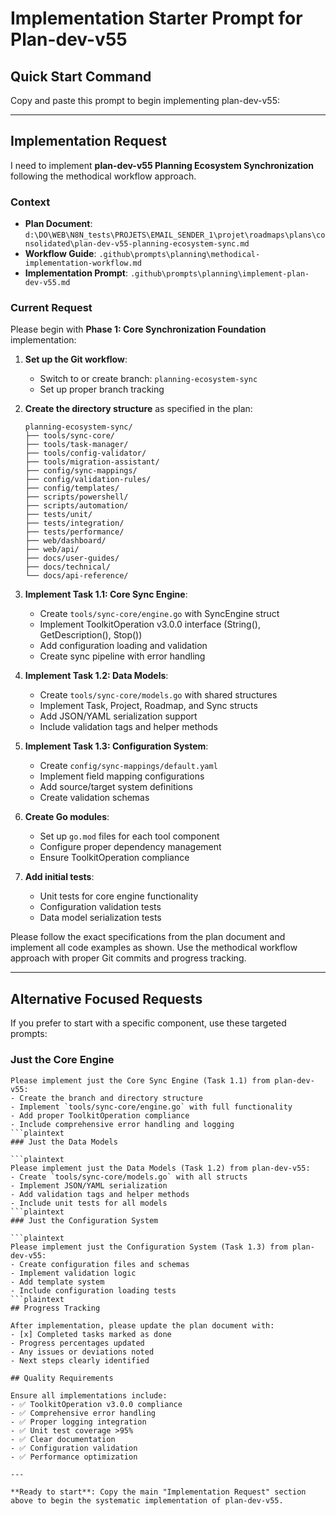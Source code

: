 # Implementation Starter Prompt for Plan-dev-v55

## Quick Start Command

Copy and paste this prompt to begin implementing plan-dev-v55:

---

## Implementation Request

I need to implement **plan-dev-v55 Planning Ecosystem Synchronization** following the methodical workflow approach.

### Context

- **Plan Document**: `d:\DO\WEB\N8N_tests\PROJETS\EMAIL_SENDER_1\projet\roadmaps\plans\consolidated\plan-dev-v55-planning-ecosystem-sync.md`
- **Workflow Guide**: `.github\prompts\planning\methodical-implementation-workflow.md`
- **Implementation Prompt**: `.github\prompts\planning\implement-plan-dev-v55.md`

### Current Request

Please begin with **Phase 1: Core Synchronization Foundation** implementation:

1. **Set up the Git workflow**:
   - Switch to or create branch: `planning-ecosystem-sync`
   - Set up proper branch tracking

2. **Create the directory structure** as specified in the plan:
   ```
   planning-ecosystem-sync/
   ├── tools/sync-core/
   ├── tools/task-manager/
   ├── tools/config-validator/
   ├── tools/migration-assistant/
   ├── config/sync-mappings/
   ├── config/validation-rules/
   ├── config/templates/
   ├── scripts/powershell/
   ├── scripts/automation/
   ├── tests/unit/
   ├── tests/integration/
   ├── tests/performance/
   ├── web/dashboard/
   ├── web/api/
   ├── docs/user-guides/
   ├── docs/technical/
   └── docs/api-reference/
   ```

3. **Implement Task 1.1: Core Sync Engine**:
   - Create `tools/sync-core/engine.go` with SyncEngine struct
   - Implement ToolkitOperation v3.0.0 interface (String(), GetDescription(), Stop())
   - Add configuration loading and validation
   - Create sync pipeline with error handling

4. **Implement Task 1.2: Data Models**:
   - Create `tools/sync-core/models.go` with shared structures
   - Implement Task, Project, Roadmap, and Sync structs
   - Add JSON/YAML serialization support
   - Include validation tags and helper methods

5. **Implement Task 1.3: Configuration System**:
   - Create `config/sync-mappings/default.yaml`
   - Implement field mapping configurations
   - Add source/target system definitions
   - Create validation schemas

6. **Create Go modules**:
   - Set up `go.mod` files for each tool component
   - Configure proper dependency management
   - Ensure ToolkitOperation compliance

7. **Add initial tests**:
   - Unit tests for core engine functionality
   - Configuration validation tests
   - Data model serialization tests

Please follow the exact specifications from the plan document and implement all code examples as shown. Use the methodical workflow approach with proper Git commits and progress tracking.

---

## Alternative Focused Requests

If you prefer to start with a specific component, use these targeted prompts:

### Just the Core Engine

```plaintext
Please implement just the Core Sync Engine (Task 1.1) from plan-dev-v55:
- Create the branch and directory structure
- Implement `tools/sync-core/engine.go` with full functionality
- Add proper ToolkitOperation compliance
- Include comprehensive error handling and logging
```plaintext
### Just the Data Models

```plaintext
Please implement just the Data Models (Task 1.2) from plan-dev-v55:
- Create `tools/sync-core/models.go` with all structs
- Implement JSON/YAML serialization
- Add validation tags and helper methods
- Include unit tests for all models
```plaintext
### Just the Configuration System

```plaintext
Please implement just the Configuration System (Task 1.3) from plan-dev-v55:
- Create configuration files and schemas
- Implement validation logic
- Add template system
- Include configuration loading tests
```plaintext
## Progress Tracking

After implementation, please update the plan document with:
- [x] Completed tasks marked as done
- Progress percentages updated
- Any issues or deviations noted
- Next steps clearly identified

## Quality Requirements

Ensure all implementations include:
- ✅ ToolkitOperation v3.0.0 compliance
- ✅ Comprehensive error handling
- ✅ Proper logging integration
- ✅ Unit test coverage >95%
- ✅ Clear documentation
- ✅ Configuration validation
- ✅ Performance optimization

---

**Ready to start**: Copy the main "Implementation Request" section above to begin the systematic implementation of plan-dev-v55.